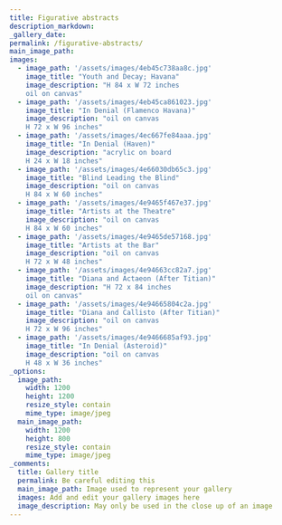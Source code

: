 ```yaml
---
title: Figurative abstracts
description_markdown: 
_gallery_date:
permalink: /figurative-abstracts/
main_image_path: 
images:
  - image_path: '/assets/images/4eb45c738aa8c.jpg'
    image_title: "Youth and Decay; Havana"
    image_description: "H 84 x W 72 inches
    oil on canvas"
  - image_path: '/assets/images/4eb45ca861023.jpg'
    image_title: "In Denial (Flamenco Havana)"
    image_description: "oil on canvas
    H 72 x W 96 inches"
  - image_path: '/assets/images/4ec667fe84aaa.jpg'
    image_title: "In Denial (Haven)"
    image_description: "acrylic on board
    H 24 x W 18 inches"
  - image_path: '/assets/images/4e66030db65c3.jpg'
    image_title: "Blind Leading the Blind"
    image_description: "oil on canvas
    H 84 x W 60 inches"
  - image_path: '/assets/images/4e9465f467e37.jpg'
    image_title: "Artists at the Theatre"
    image_description: "oil on canvas
    H 84 x W 60 inches"
  - image_path: '/assets/images/4e9465de57168.jpg'
    image_title: "Artists at the Bar"
    image_description: "oil on canvas
    H 72 x W 48 inches"
  - image_path: '/assets/images/4e94663cc82a7.jpg'
    image_title: "Diana and Actaeon (After Titian)"
    image_description: "H 72 x 84 inches
    oil on canvas"
  - image_path: '/assets/images/4e94665804c2a.jpg'
    image_title: "Diana and Callisto (After Titian)"
    image_description: "oil on canvas
    H 72 x W 96 inches"
  - image_path: '/assets/images/4e9466685af93.jpg'
    image_title: "In Denial (Asteroid)"
    image_description: "oil on canvas
    H 48 x W 36 inches" 
_options:
  image_path:
    width: 1200
    height: 1200
    resize_style: contain
    mime_type: image/jpeg
  main_image_path:
    width: 1200
    height: 800
    resize_style: contain
    mime_type: image/jpeg
_comments:
  title: Gallery title
  permalink: Be careful editing this
  main_image_path: Image used to represent your gallery
  images: Add and edit your gallery images here
  image_description: May only be used in the close up of an image
---
```

